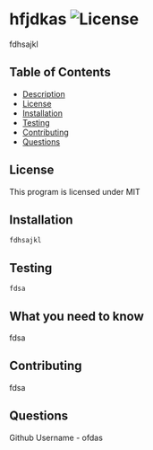  # hfjdkas ![License](https://img.shields.io/badge/license-MIT-green)
  fdhsajkl
  ## Table of Contents
  * [Description](#Description)
  * [License](#License)
  * [Installation](#Installation)
  * [Testing](#Testing)
  * [Contributing](#Contributing)
  * [Questions](#Questions)
  ## License
  This program is licensed under MIT
  ## Installation
  ```
  fdhsajkl
  ```
  ## Testing
  ```
  fdsa
  ```
  ## What you need to know
  fdsa
  ## Contributing
  fdsa
  ## Questions
  Github Username - ofdas
